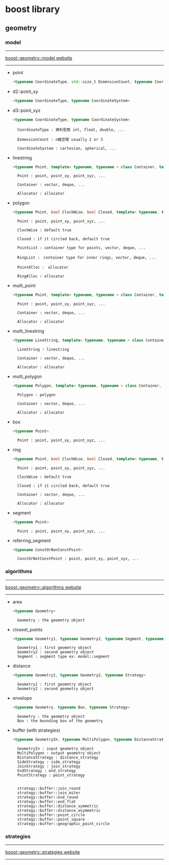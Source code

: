 # boost library
## geometry
### model

***
[boost::geometry::model website](https://www.boost.org/doc/libs/1_79_0/libs/geometry/doc/html/geometry/reference/models.html)
***

- point
  ```C++
  <typename CoordinateType, std::size_t DimensionCount, typename CoordinateSystem>
  ```
- d2::point_xy
  ```C++
  <typename CoordinateType, typename CoordinateSystem>
  ```
- d3::point_xyz
  ```C++
  <typename CoordinateType, typename CoordinateSystem>
  ```
        CoordinateType : 資料型態 int, float, double, ...

        DimensionCount : n維空間 usually 2 or 3

        CoordinateSystem : cartesian, spherical, ...

- linestring
  ```C++
  <typename Point, template< typename, typename > class Container, template< typename > class Allocator>
  ```
        Point : point, point_xy, point_xyz, ...

        Container : vector, deque, ...

        Allocator : allocator
  
- polygon
  ```C++
  <typename Point, bool ClockWise, bool Closed, template< typename, typename > class PointList, template< typename, typename > class RingList, template< typename > class PointAlloc, template< typename > class RingAlloc>
  ```
        Point : point, point_xy, point_xyz, ...

        ClockWise : default true

        Closed : if it circled back, default true

        PointList : container type for points, vector, deque, ...

        RingList :　container type for inner rings, vector, deque, ...

        PointAlloc :　allocator

        RingAlloc : allocator

- multi_point
  ```C++
  <typename Point, template< typename, typename > class Container, template< typename > class Allocator>
  ```
        Point : point, point_xy, point_xyz, ...

        Container : vector, deque, ...

        Allocator : allocator

- multi_linestring
  ```C++
  <typename LineString, template< typename, typename > class Container, template< typename > class Allocator>
  ```
        LineString : linestring

        Container : vector, deque, ...

        Allocator : allocator
- multi_polygon
  ```C++
  <typename Polygon, template< typename, typename > class Container, template< typename > class Allocator>
  ```
        Polygon : polygon

        Container : vector, deque, ...

        Allocator : allocator
- box
    ```C++
    <typename Point>
    ```

        Point : point, point_xy, point_xyz, ...
- ring
  ```C++
  <typename Point, bool ClockWise, bool Closed, template< typename, typename > class Container, template< typename > class Allocator>
  ```
        Point : point, point_xy, point_xyz, ...

        ClockWise : default true

        Closed : if it circled back, default true

        Container : vector, deque, ...

        Allocator : allocator
- segment
    ```C++
    <typename Point>
    ```

        Point : point, point_xy, point_xyz, ...
- referring_segment
    ```C++
    <typename ConstOrNonConstPoint>
    ```

        ConstOrNotConstPoint : point, point_xy, point_xyz, ...
### algorithms
***
[boost::geometry::algorithms website](https://www.boost.org/doc/libs/1_79_0/libs/geometry/doc/html/geometry/reference/algorithms.html)
***
- area
  ```C++
  <typename Geometry>
  ```
        Geometry : the geometry object

- closest_points
  ```C++
  <typename Geometry1, typename Geometry2, typename Segment, typename Strategy>
  ```
  
        Geometry1 : first geometry object
        Geometry2 : second geometry object
        Segment : segment type ex: model::segment
- distance
  ```C++
  <typename Geometry1, typename Geometry2, typename Strategy>
  ```
        Geometry1 : first geometry object
        Geometry2 : second geometry object
- envelope
  ```C++
  <typename Geometry, typename Box, typename Strategy>
  ```
        Geometry : the geometry object
        Box : the bounding box of the geometry
- buffer (with strategies)
  ```C++
  <typename GeometryIn, typename MultiPolygon, typename DistanceStrategy, typename SideStrategy, typename JoinStrategy, typename EndStrategy, typename PointStrategy>
  ```
        GeometryIn : input geometry object 
        MultiPolygon : output geometry object
        DistanceStrategy : distance_strategy
        SideStrategy : side_strategy
        JoinStrategy : join_strategy
        EndStrategy : end_strategy
        PointStrategy : point_strategy


        strategy::buffer::join_round
        strategy::buffer::join_miter
        strategy::buffer::end_round
        strategy::buffer::end_flat
        strategy::buffer::distance_symmetric
        strategy::buffer::distance_asymmetric
        strategy::buffer::point_circle
        strategy::buffer::point_square
        strategy::buffer::geographic_point_circle
### strategies
***
[boost::geometry::strategies website](https://www.boost.org/doc/libs/1_79_0/libs/geometry/doc/html/geometry/reference/strategies.html)
***
